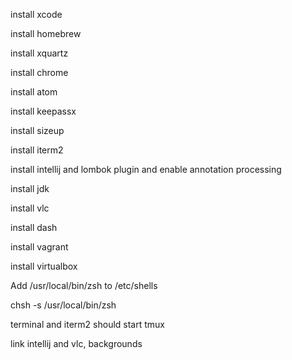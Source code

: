 install xcode

install homebrew

install xquartz

install chrome

install atom

install keepassx

install sizeup

install iterm2

install intellij
  and lombok plugin
  and enable annotation processing

install jdk

install vlc

install dash

install vagrant

install virtualbox

Add /usr/local/bin/zsh to /etc/shells

chsh -s /usr/local/bin/zsh

terminal and iterm2 should start tmux

link intellij and vlc, backgrounds
